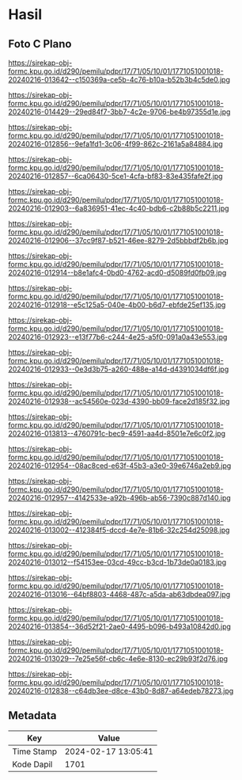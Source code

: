 # Hasil

## Foto C Plano

https://sirekap-obj-formc.kpu.go.id/d290/pemilu/pdpr/17/71/05/10/01/1771051001018-20240216-013642--c150369a-ce5b-4c76-b10a-b52b3b4c5de0.jpg

https://sirekap-obj-formc.kpu.go.id/d290/pemilu/pdpr/17/71/05/10/01/1771051001018-20240216-014429--29ed84f7-3bb7-4c2e-9706-be4b97355d1e.jpg

https://sirekap-obj-formc.kpu.go.id/d290/pemilu/pdpr/17/71/05/10/01/1771051001018-20240216-012856--9efa1fd1-3c06-4f99-862c-2161a5a84884.jpg

https://sirekap-obj-formc.kpu.go.id/d290/pemilu/pdpr/17/71/05/10/01/1771051001018-20240216-012857--6ca06430-5ce1-4cfa-bf83-83e435fafe2f.jpg

https://sirekap-obj-formc.kpu.go.id/d290/pemilu/pdpr/17/71/05/10/01/1771051001018-20240216-012903--6a836951-41ec-4c40-bdb6-c2b88b5c2211.jpg

https://sirekap-obj-formc.kpu.go.id/d290/pemilu/pdpr/17/71/05/10/01/1771051001018-20240216-012906--37cc9f87-b521-46ee-8279-2d5bbbdf2b6b.jpg

https://sirekap-obj-formc.kpu.go.id/d290/pemilu/pdpr/17/71/05/10/01/1771051001018-20240216-012914--b8e1afc4-0bd0-4762-acd0-d5089fd0fb09.jpg

https://sirekap-obj-formc.kpu.go.id/d290/pemilu/pdpr/17/71/05/10/01/1771051001018-20240216-012918--e5c125a5-040e-4b00-b6d7-ebfde25ef135.jpg

https://sirekap-obj-formc.kpu.go.id/d290/pemilu/pdpr/17/71/05/10/01/1771051001018-20240216-012923--e13f77b6-c244-4e25-a5f0-091a0a43e553.jpg

https://sirekap-obj-formc.kpu.go.id/d290/pemilu/pdpr/17/71/05/10/01/1771051001018-20240216-012933--0e3d3b75-a260-488e-a14d-d4391034df6f.jpg

https://sirekap-obj-formc.kpu.go.id/d290/pemilu/pdpr/17/71/05/10/01/1771051001018-20240216-012938--ac54560e-023d-4390-bb09-face2d185f32.jpg

https://sirekap-obj-formc.kpu.go.id/d290/pemilu/pdpr/17/71/05/10/01/1771051001018-20240216-013813--4760791c-bec9-4591-aa4d-8501e7e6c0f2.jpg

https://sirekap-obj-formc.kpu.go.id/d290/pemilu/pdpr/17/71/05/10/01/1771051001018-20240216-012954--08ac8ced-e63f-45b3-a3e0-39e6746a2eb9.jpg

https://sirekap-obj-formc.kpu.go.id/d290/pemilu/pdpr/17/71/05/10/01/1771051001018-20240216-012957--4142533e-a92b-496b-ab56-7390c887d140.jpg

https://sirekap-obj-formc.kpu.go.id/d290/pemilu/pdpr/17/71/05/10/01/1771051001018-20240216-013002--412384f5-dccd-4e7e-81b6-32c254d25098.jpg

https://sirekap-obj-formc.kpu.go.id/d290/pemilu/pdpr/17/71/05/10/01/1771051001018-20240216-013012--f54153ee-03cd-49cc-b3cd-1b73de0a0183.jpg

https://sirekap-obj-formc.kpu.go.id/d290/pemilu/pdpr/17/71/05/10/01/1771051001018-20240216-013016--64bf8803-4468-487c-a5da-ab63dbdea097.jpg

https://sirekap-obj-formc.kpu.go.id/d290/pemilu/pdpr/17/71/05/10/01/1771051001018-20240216-013854--36d52f21-2ae0-4495-b096-b493a10842d0.jpg

https://sirekap-obj-formc.kpu.go.id/d290/pemilu/pdpr/17/71/05/10/01/1771051001018-20240216-013029--7e25e56f-cb6c-4e6e-8130-ec29b93f2d76.jpg

https://sirekap-obj-formc.kpu.go.id/d290/pemilu/pdpr/17/71/05/10/01/1771051001018-20240216-012838--c64db3ee-d8ce-43b0-8d87-a64edeb78273.jpg


## Metadata

| Key        | Value               |
| ---------- | ------------------- |
| Time Stamp | 2024-02-17 13:05:41 |
| Kode Dapil | 1701                |



